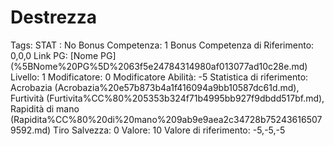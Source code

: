 # Destrezza

Tags: STAT
: No
Bonus Competenza: 1
Bonus Competenza di Riferimento: 0,0,0
Link PG: [Nome PG] (%5BNome%20PG%5D%2063f5e24784314980af013077ad10c28e.md)
Livello: 1
Modificatore: 0
Modificatore  Abilità: -5
Statistica di riferimento: Acrobazia (Acrobazia%20e57b873b4a1f416094a9bb10587dc61d.md), Furtività (Furtivita%CC%80%205353b324f71b4995bb927f9dbdd517bf.md), Rapidità di mano (Rapidita%CC%80%20di%20mano%209ab9e9aea2c34728b752436165079592.md)
Tiro Salvezza: 0
Valore: 10
Valore di riferimento: -5,-5,-5
